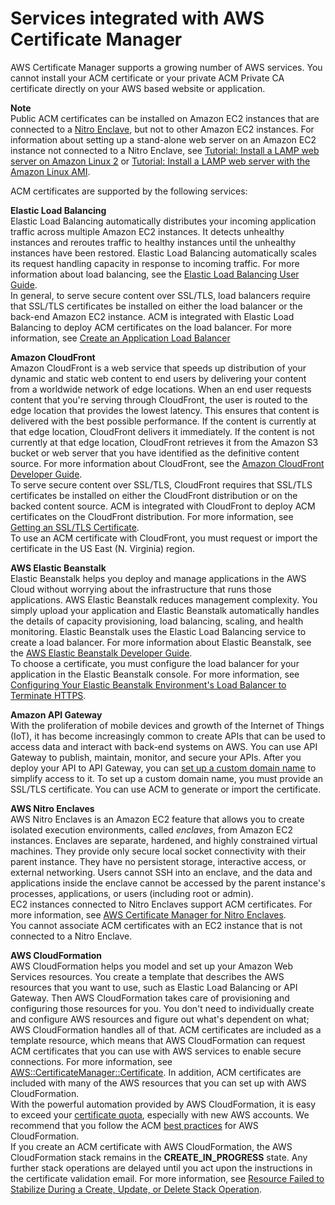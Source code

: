 # Services integrated with AWS Certificate Manager<a name="acm-services"></a>

AWS Certificate Manager supports a growing number of AWS services\. You cannot install your ACM certificate or your private ACM Private CA certificate directly on your AWS based website or application\. 

**Note**  
Public ACM certificates can be installed on Amazon EC2 instances that are connected to a [Nitro Enclave](#acm-nitro-enclave), but not to other Amazon EC2 instances\. For information about setting up a stand\-alone web server on an Amazon EC2 instance not connected to a Nitro Enclave, see [Tutorial: Install a LAMP web server on Amazon Linux 2](https://docs.aws.amazon.com/AWSEC2/latest/UserGuide/ec2-lamp-amazon-linux-2.html) or [Tutorial: Install a LAMP web server with the Amazon Linux AMI](https://docs.aws.amazon.com/AWSEC2/latest/UserGuide/install-LAMP.html)\.

ACM certificates are supported by the following services: 

**Elastic Load Balancing**  
 Elastic Load Balancing automatically distributes your incoming application traffic across multiple Amazon EC2 instances\. It detects unhealthy instances and reroutes traffic to healthy instances until the unhealthy instances have been restored\. Elastic Load Balancing automatically scales its request handling capacity in response to incoming traffic\. For more information about load balancing, see the [Elastic Load Balancing User Guide](https://docs.aws.amazon.com/elasticloadbalancing/latest/userguide/)\.  
In general, to serve secure content over SSL/TLS, load balancers require that SSL/TLS certificates be installed on either the load balancer or the back\-end Amazon EC2 instance\. ACM is integrated with Elastic Load Balancing to deploy ACM certificates on the load balancer\. For more information, see [ Create an Application Load Balancer](https://docs.aws.amazon.com/elasticloadbalancing/latest/application/create-application-load-balancer.html)

**Amazon CloudFront**  
Amazon CloudFront is a web service that speeds up distribution of your dynamic and static web content to end users by delivering your content from a worldwide network of edge locations\. When an end user requests content that you're serving through CloudFront, the user is routed to the edge location that provides the lowest latency\. This ensures that content is delivered with the best possible performance\. If the content is currently at that edge location, CloudFront delivers it immediately\. If the content is not currently at that edge location, CloudFront retrieves it from the Amazon S3 bucket or web server that you have identified as the definitive content source\. For more information about CloudFront, see the [Amazon CloudFront Developer Guide](https://docs.aws.amazon.com/AmazonCloudFront/latest/DeveloperGuide/)\.  
To serve secure content over SSL/TLS, CloudFront requires that SSL/TLS certificates be installed on either the CloudFront distribution or on the backed content source\. ACM is integrated with CloudFront to deploy ACM certificates on the CloudFront distribution\. For more information, see [ Getting an SSL/TLS Certificate](https://docs.aws.amazon.com/AmazonCloudFront/latest/DeveloperGuide/cnames-and-https-procedures.html#cnames-and-https-getting-certificates)\.  
To use an ACM certificate with CloudFront, you must request or import the certificate in the US East \(N\. Virginia\) region\.

**AWS Elastic Beanstalk**  
Elastic Beanstalk helps you deploy and manage applications in the AWS Cloud without worrying about the infrastructure that runs those applications\. AWS Elastic Beanstalk reduces management complexity\. You simply upload your application and Elastic Beanstalk automatically handles the details of capacity provisioning, load balancing, scaling, and health monitoring\. Elastic Beanstalk uses the Elastic Load Balancing service to create a load balancer\. For more information about Elastic Beanstalk, see the [AWS Elastic Beanstalk Developer Guide](https://docs.aws.amazon.com/elasticbeanstalk/latest/dg/)\.  
To choose a certificate, you must configure the load balancer for your application in the Elastic Beanstalk console\. For more information, see [ Configuring Your Elastic Beanstalk Environment's Load Balancer to Terminate HTTPS](https://docs.aws.amazon.com/elasticbeanstalk/latest/dg/configuring-https-elb.html)\. 

**Amazon API Gateway**  
With the proliferation of mobile devices and growth of the Internet of Things \(IoT\), it has become increasingly common to create APIs that can be used to access data and interact with back\-end systems on AWS\. You can use API Gateway to publish, maintain, monitor, and secure your APIs\. After you deploy your API to API Gateway, you can [set up a custom domain name](https://docs.aws.amazon.com/apigateway/latest/developerguide/how-to-custom-domains.html) to simplify access to it\. To set up a custom domain name, you must provide an SSL/TLS certificate\. You can use ACM to generate or import the certificate\. 

**AWS Nitro Enclaves**  
AWS Nitro Enclaves is an Amazon EC2 feature that allows you to create isolated execution environments, called *enclaves*, from Amazon EC2 instances\. Enclaves are separate, hardened, and highly constrained virtual machines\. They provide only secure local socket connectivity with their parent instance\. They have no persistent storage, interactive access, or external networking\. Users cannot SSH into an enclave, and the data and applications inside the enclave cannot be accessed by the parent instance's processes, applications, or users \(including root or admin\)\.  
EC2 instances connected to Nitro Enclaves support ACM certificates\. For more information, see [AWS Certificate Manager for Nitro Enclaves](https://docs.aws.amazon.com/enclaves/latest/user/nitro-enclave-refapp.html)\.  
You cannot associate ACM certificates with an EC2 instance that is not connected to a Nitro Enclave\.

**AWS CloudFormation**  
AWS CloudFormation helps you model and set up your Amazon Web Services resources\. You create a template that describes the AWS resources that you want to use, such as Elastic Load Balancing or API Gateway\. Then AWS CloudFormation takes care of provisioning and configuring those resources for you\. You don't need to individually create and configure AWS resources and figure out what's dependent on what; AWS CloudFormation handles all of that\. ACM certificates are included as a template resource, which means that AWS CloudFormation can request ACM certificates that you can use with AWS services to enable secure connections\. For more information, see [AWS::CertificateManager::Certificate](https://docs.aws.amazon.com/AWSCloudFormation/latest/UserGuide/aws-resource-certificatemanager-certificate.html)\. In addition, ACM certificates are included with many of the AWS resources that you can set up with AWS CloudFormation\.   
With the powerful automation provided by AWS CloudFormation, it is easy to exceed your [certificate quota](https://docs.aws.amazon.com/acm/latest/userguide/acm-limits.html), especially with new AWS accounts\. We recommend that you follow the ACM [best practices](https://docs.aws.amazon.com/acm/latest/userguide/acm-bestpractices.html#best-practices-cloudformation) for AWS CloudFormation\.   
 If you create an ACM certificate with AWS CloudFormation, the AWS CloudFormation stack remains in the **CREATE\_IN\_PROGRESS** state\. Any further stack operations are delayed until you act upon the instructions in the certificate validation email\. For more information, see [ Resource Failed to Stabilize During a Create, Update, or Delete Stack Operation](https://docs.aws.amazon.com/AWSCloudFormation/latest/UserGuide/troubleshooting.html#troubleshooting-resource-did-not-stabilize)\. 